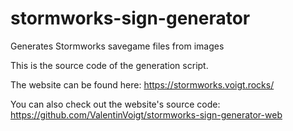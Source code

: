 # stormworks-sign-generator
Generates Stormworks savegame files from images

This is the source code of the generation script.

The website can be found here: https://stormworks.voigt.rocks/

You can also check out the website's source code: https://github.com/ValentinVoigt/stormworks-sign-generator-web

